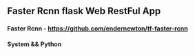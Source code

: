 ## Faster Rcnn flask Web RestFul App

#### Faster Rcnn - https://github.com/endernewton/tf-faster-rcnn

#### System && Python
